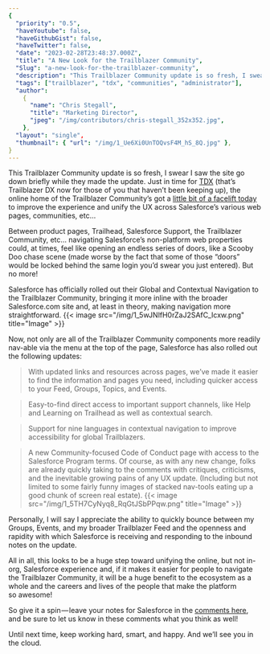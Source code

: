 ```yaml
---
{
  "priority": "0.5",
  "haveYoutube": false,
  "haveGithubGist": false,
  "haveTwitter": false,
  "date": "2023-02-28T23:48:37.000Z",
  "title": "A New Look for the Trailblazer Community",
  "Slug": "a-new-look-for-the-trailblazer-community",
  "description": "This Trailblazer Community update is so fresh, I swear I saw the site go down briefly while they made the update. Just in time for TDX...",
  "tags": ["trailblazer", "tdx", "communities", "administrator"],
  "author":
    {
      "name": "Chris Stegall",
      "title": "Marketing Director",
      "jpeg": "/img/contributors/chris-stegall_352x352.jpg",
    },
  "layout": "single",
  "thumbnail": { "url": "/img/1_Ue6Xi0UnTOQvsF4M_hS_8Q.jpg" },
}
---
```


This Trailblazer Community update is so fresh, I swear I saw the site go down briefly while they made the update. Just in time for [TDX](https://www.salesforce.com/trailblazerdx/) (that’s Trailblazer DX now for those of you that haven’t been keeping up), the online home of the Trailblazer Community’s got a [little bit of a facelift today](https://trailhead.salesforce.com/trailblazer-community/groups/0F9300000001omnCAA?tab=discussion&sort=LAST_MODIFIED_DATE_DESC) to improve the experience and unify the UX across Salesforce’s various web pages, communities, etc…

Between product pages, Trailhead, Salesforce Support, the Trailblazer Community, etc… navigating Salesforce’s non-platform web properties could, at times, feel like opening an endless series of doors, like a Scooby Doo chase scene (made worse by the fact that some of those “doors” would be locked behind the same login you’d swear you just entered). But no more!

Salesforce has officially rolled out their Global and Contextual Navigation to the Trailblazer Community, bringing it more inline with the broader Salesforce.com site and, at least in theory, making navigation more straightforward.
{{< image src="/img/1_5wJNlfH0rZaJ2SAfC_Icxw.png" title="Image" >}}

Now, not only are all of the Trailblazer Community components more readily nav-able via the menu at the top of the page, Salesforce has also rolled out the following updates:

> With updated links and resources across pages, we’ve made it easier to find the information and pages you need, including quicker access to your Feed, Groups, Topics, and Events.

> Easy-to-find direct access to important support channels, like Help and Learning on Trailhead as well as contextual search.

> Support for nine languages in contextual navigation to improve accessibility for global Trailblazers.

> A new Community-focused Code of Conduct page with access to the Salesforce Program terms.
> Of course, as with any new change, folks are already quickly taking to the comments with critiques, criticisms, and the inevitable growing pains of any UX update. (Including but not limited to some fairly funny images of stacked nav-tools eating up a good chunk of screen real estate).
> {{< image src="/img/1_5TH7CyNyq8_RqGtJSbPPqw.png" title="Image" >}}

Personally, I will say I appreciate the ability to quickly bounce between my Groups, Events, and my broader Trailblazer Feed and the openness and rapidity with which Salesforce is receiving and responding to the inbound notes on the update.

All in all, this looks to be a huge step toward unifying the online, but not in-org, Salesforce experience and, if it makes it easier for people to navigate the Trailblazer Community, it will be a huge benefit to the ecosystem as a whole and the careers and lives of the people that make the platform so awesome!

So give it a spin — leave your notes for Salesforce in the [comments here](https://trailhead.salesforce.com/trailblazer-community/groups/0F9300000001omnCAA?tab=discussion&sort=LAST_MODIFIED_DATE_DESC), and be sure to let us know in these comments what you think as well!

Until next time, keep working hard, smart, and happy. And we’ll see you in the cloud.
